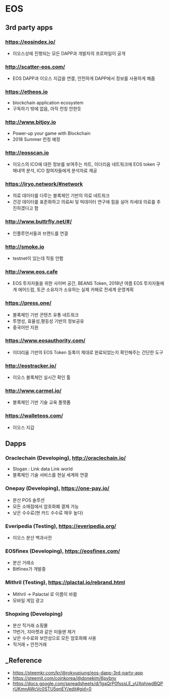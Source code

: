 # EOS

## 3rd party apps
### https://eosindex.io/
- 이오스상에 진행되는 모든 DAPP과 개발자의 프로파일이 공개

### http://scatter-eos.com/
- EOS DAPP과 이오스 지갑을 연결, 안전하게 DAPP에서 정보를 사용하게 해줌

### https://etheos.io
- blockchain application ecosystem
- 구독하기 밖에 없음, 아직 런칭 안한듯

### http://www.bitjoy.io
- Power-up your game with Blockchain
- 2018 Summer 런칭 예정

### http://eosscan.io
- 이오스의 ICO에 대한 정보를 보여주는 차트, 이더리움 네트워크에 EOS token 구매내역 분석, ICO 참여자들에게 분석자료 제공

### https://iryo.network/#network
- 의료 데이터를 다루는 블록체인 기반의 의료 네트워크
- 건강 데이터를 표준화하고 의료AI 및 빅데이터 연구에 힘을 실어 차세대 의료를 추진하겠다고 함

### http://www.buttrfly.net/#/
- 인플루언서들과 브랜드를 연결

### http://smoke.io
- testnet이 있는데 작동 안함

### http://www.eos.cafe
- EOS 투자자들을 위한 사이버 공간, BEANS Token, 2018년 여름 EOS 투자자들에게 에어드랍, 토큰 소유자가 소유하는 실제 카페로 전세계 운영계획

### https://press.one/
- 블록체인 기반 콘텐츠 유통 네트워크
- 투명성, 효율성,평등성 기반의 정보공유
- 중국어만 지원

### https://www.eosauthority.com/
- 이더리움 기반의 EOS Token 등록이 제대로 완료되었는지 확인해주는 간단한 도구

### http://eostracker.io/
- 이오스 블록체인 실시간 확인 툴

### http://www.carmel.io/
- 블록체인 기반 기술 교육 플랫폼

### https://walleteos.com/
- 이오스 지갑


## Dapps
### Oraclechain (Developing), http://oraclechain.io/
- Slogan : Link data Link world
- 블록체인 기술 서비스를 현실 세계와 연결

### Onepay (Developing), https://one-pay.io/
- 분산 POS 솔루션
- 모든 소매점에서 암호화폐 결제 가능
- 낮은 수수료(현 카드 수수료 매우 높다)

### Everipedia (Testing), https://everipedia.org/
- 이오스 분산 백과사전

### EOSfinex (Developing), https://eosfinex.com/
- 분산 거래소
- Bitfinex가 개발중

### Mithril (Testing), https://plactal.io/rebrand.html
- Mithril -> Palactal 로 이름이 바뀜
- 모바일 게임 광고

### Shopxing (Developing)
- 분산 직거래 쇼핑몰
- 11번가, 지마켓과 같은 미들맨 제거
- 낮은 수수료와 보안성으로 모든 암호화폐 사용
- 직거래 + 안전거래


## _Reference
- https://steemkr.com/kr/@rokyupjung/eos-dapp-3rd-party-app
- https://steemit.com/coinkorea/@donekim/6pybnv
- https://docs.google.com/spreadsheets/d/1gaQrP0fsssLE_yUXqhjwdBQPrUKmnAWcVc0STU5qnEY/edit#gid=0
